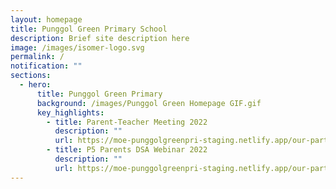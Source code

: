 ```yaml
---
layout: homepage
title: Punggol Green Primary School
description: Brief site description here
image: /images/isomer-logo.svg
permalink: /
notification: ""
sections:
  - hero:
      title: Punggol Green Primary
      background: /images/Punggol Green Homepage GIF.gif
      key_highlights:
        - title: Parent-Teacher Meeting 2022
          description: ""
          url: https://moe-punggolgreenpri-staging.netlify.app/our-partners-in-education/parent-teacher-meeting-2022
        - title: P5 Parents DSA Webinar 2022
          description: ""
          url: https://moe-punggolgreenpri-staging.netlify.app/our-partners-in-education/p5-parents-dsa-webinar-2022
---
```


